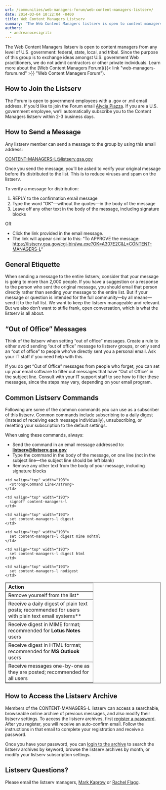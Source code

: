 ```yaml
---
url: /communities/web-managers-forum/web-content-managers-listserv/
date: 2014-03-04 10:22:04 -0400
title: Web Content Managers Listserv
summary: 'The Web Content Managers listserv is open to content managers from any level of U.S. government: federal, state, local, and tribal. Since the purpose of this group is to exchange ideas amongst U.S. government Web practitioners, we do not admit contractors or other private individuals. Learn more about the Web Content Managers Forum. How to Join'
authors:
  - andreanocesigritz
---
```


The Web Content Managers listserv is open to content managers from any level of U.S. government: federal, state, local, and tribal. Since the purpose of this group is to exchange ideas amongst U.S. government Web practitioners, we do not admit contractors or other private individuals. Learn more about the [Web Content Managers Forum]({{< link "web-managers-forum.md" >}} "Web Content Managers Forum").

## How to Join the Listserv

The Forum is open to government employees with a .gov or .mil email address.  If you’d like to join the Forum email [Alycia Piazza](mailto:alycia.piazza@gsa.gov). If you are a U.S. government employee, we&#8217;ll automatically subscribe you to the Content Managers listserv within 2-3 business days.

## How to Send a Message

Any listserv member can send a message to the group by using this email address:

<CONTENT-MANAGERS-L@listserv.gsa.gov>

Once you send the message, you&#8217;ll be asked to verify your original message before it&#8217;s distributed to the list. This is to reduce viruses and spam on the listserv.

To verify a message for distribution:

  1. REPLY to the confirmation email message
  2. Type the word &#8220;OK&#8221;—without the quotes—in the body of the message
  3. Leave off any other text in the body of the message, including signature blocks

OR

  * Click the link provided in the email message.
  * The link will appear similar to this:  &#8220;To APPROVE the message: <a href="https://listserv.gsa.gov/cgi-bin/wa.exe?OK=A3042E6C&L=CONTENT-MANAGERS-L" target="_blank">https://listserv.gsa.gov/cgi-bin/wa.exe?OK=A307E2C&L=CONTENT-MANAGERS-L</a>&#8220;

## General Etiquette

When sending a message to the entire listserv, consider that your message is going to more than 2,000 people. If you have a suggestion or a response to the person who sent the original message, you should email that person directly rather than sending your message to the entire list. But if your message or question is intended for the full community—by all means—send it to the full list. We want to keep the listserv manageable and relevant. But we also don&#8217;t want to stifle frank, open conversation, which is what the listserv is all about.

## &#8220;Out of Office&#8221; Messages

Think of the listserv when setting &#8220;out of office&#8221; messages. Create a rule to either avoid sending &#8220;out of office&#8221; message to listserv groups, or only send an &#8220;out of office&#8221; to people who&#8217;ve directly sent you a personal email. Ask your IT staff if you need help with this.

If you do get &#8220;Out of Office&#8221; messages from people who forget, you can set up your email software to filter out messages that have &#8220;Out of Office&#8221; in the subject line. Consult with your IT support staff to see how to filter these messages, since the steps may vary, depending on your email program.

## Common Listserv Commands

Following are some of the common commands you can use as a subscriber of this listserv. Common commands include subscribing to a daily digest (instead of receiving each message individually), unsubscribing, or resetting your subscription to the default settings.

When using these commands, always:

  * Send the command in an email message addressed to:  [**listserv@listserv.gsa.gov**](mailto:listserv@listserv.gsa.gov)
  * Type the command in the body of the message, on one line (not in the subject line—the subject line should be left blank)
  * Remove any other text from the body of your message, including signature blocks

<table border="1" width="475">
  <tr valign="top">
    <td width="266">
      <strong>Action</strong>
    </td>
    
    <td valign="top" width="193">
      <strong>Command Line</strong>
    </td>
  </tr>
  
  <tr valign="top">
    <td>
      Remove yourself from the list*
    </td>
    
    <td valign="top" width="193">
      signoff content-managers-l
    </td>
  </tr>
  
  <tr valign="top">
    <td>
      Receive a daily digest of plain text posts; recommended for users with plain text email systems**
    </td>
    
    <td valign="top" width="193">
      set content-managers-l digest
    </td>
  </tr>
  
  <tr valign="top">
    <td>
      Receive digest in MIME format; recommended for <strong>Lotus Notes</strong> users
    </td>
    
    <td valign="top" width="193">
      set content-managers-l digest mime nohtml
    </td>
  </tr>
  
  <tr valign="top">
    <td>
      Receive digest in HTML format; recommended for <strong>MS Outlook</strong> users
    </td>
    
    <td valign="top" width="193">
      set content-managers-l digest html
    </td>
  </tr>
  
  <tr valign="top">
    <td>
      Receive messages one-by-one as they are posted; recommended for all users
    </td>
    
    <td valign="top" width="193">
      set content-managers-l nodigest
    </td>
  </tr>
</table>

 

## How to Access the Listserv Archive

Members of the CONTENT-MANAGERS-L listserv can access a searchable, browseable online archive of previous messages, and also modify their listserv settings. To access the listserv archives, first [register a password](https://listserv.gsa.gov/cgi-bin/wa.exe?GETPW1). After you register, you will receive an auto-confirm email. Follow the instructions in that email to complete your registration and receive a password.

Once you have your password, you can [login to the archive](https://listserv.gsa.gov/cgi-bin/wa.exe?LOGON) to search the listserv archives by keyword, browse the listserv archives by month, or modify your listserv subscription settings.

## Listserv Questions?

Please email the listserv managers, <a title="Mark Kaprow" href="mailto:Mark.Kaprow@gsa.gov" target="_blank">Mark Kaprow</a> or <a title="Rachel Flagg" href="mailto:rachel.flagg@gsa.gov" target="_blank">Rachel Flagg</a>.